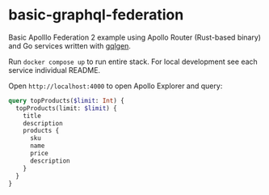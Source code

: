 # basic-graphql-federation

Basic Apolllo Federation 2 example using Apollo Router (Rust-based binary) and Go services written with [gqlgen](https://gqlgen.com/).

Run `docker compose up` to run entire stack. For local development see each service individual README.

Open `http://localhost:4000` to open Apollo Explorer and query:

```graphql
query topProducts($limit: Int) {
  topProducts(limit: $limit) {
    title
    description
    products {
      sku
      name
      price
      description
    }
  }
}
```
